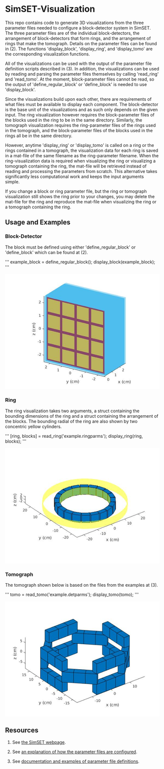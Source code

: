 # SimSET-Visualization

This repo contains code to generate 3D visualizations from the three parameter files needed to configure a block-detector system in SimSET. The three parameter files are of the individual block-detectors, the arrangement of block-detectors that form rings, and the arrangement of rings that make the tomograph. Details on the parameter files can be found in (2). The functions 'display_block', 'display_ring', and 'display_tomo' are the corresponding visualization functions.

All of the visualizations can be used with the output of the parameter file definition scripts described in (3). In addition, the visualizations can be used by reading and parsing the parameter files themselves by calling 'read_ring' and 'read_tomo'. At the moment, block-parameter files cannot be read, so the output of 'define_regular_block' or 'define_block' is needed to use 'display_block'.

Since the visualizations build upon each other, there are requirements of what files must be available to display each component. The block-detector is the base unit of the visualizations and as such only depends on the given input. The ring visualization however requires the block-parameter files of the blocks used in the ring to be in the same directory. Similarly, the tomograph visualization requires the ring-parameter files of the rings used in the tomograph, and the block-parameter files of the blocks used in the rings all be in the same directory.

However, anytime 'display_ring' or 'display_tomo' is called on a ring or the rings contained in a tomograph, the visualization data for each ring is saved in a mat-file of the same filename as the ring-parameter filename. When the ring-visualization data is required when visualizing the ring or visualizing a tomograph containing the ring, the mat-file will be retrieved instead of reading and processing the parameters from scratch. This alternative takes significantly less computational work and keeps the input arguments simple.

If you change a block or ring parameter file, but the ring or tomograph visualization still shows the ring prior to your changes, you may delete the mat-file for the ring and reproduce the mat-file when visualizing the ring or a tomograph containing the ring.

## Usage and Examples

### Block-Detector

The block must be defined using either 'define_regular_block' or 'define_block' which can be found at (2).

'''
example_block = define_regular_block();
display_block(example_block);
'''

![Block](pics/block.jpg)

### Ring

The ring visualization takes two arguments, a struct containing the bounding dimensions of the ring and a struct containing the arrangement of the blocks. The bounding radial of the ring are also shown by two concentric yellow cylinders.

'''
[ring, blocks] = read_ring('example.ringparms');
display_ring(ring, blocks);
'''

![Ring](pics/ring.jpg)

### Tomograph

The tomograph shown below is based on the files from the examples at (3).

'''
tomo = read_tomo('example.detparms');
display_tomo(tomo);
'''

![Tomograph](pics/tomo.jpg)

## Resources

1. See [the SimSET webpage](http://depts.washington.edu/simset/html/simset_main.html).

2. See [an explanation of how the parameter files are configured](http://depts.washington.edu/simset/html/user_guide/detector_modelling.html#block_PET_SPECT.configuring).

3. See [documentation and examples of parameter file definitions](http://depts.washington.edu/simset/html/user_guide/block_detector_definition.html).
